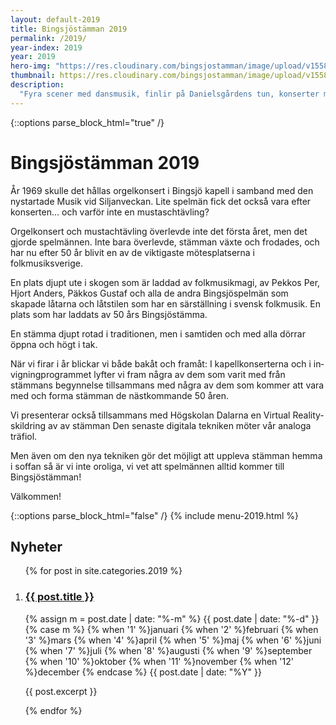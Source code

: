 ```yaml
---
layout: default-2019
title: Bingsjöstämman 2019
permalink: /2019/
year-index: 2019
year: 2019
hero-img: "https://res.cloudinary.com/bingsjostamman/image/upload/v1558991482/hero-2019_g39yde.jpg"
thumbnail: https://res.cloudinary.com/bingsjostamman/image/upload/v1558991223/programblad-2019_share_l3hgfh.jpg
description:
  "Fyra scener med dansmusik, finlir på Danielsgårdens tun, konserter med några av landets bästa folkmusiker i kapellet, och självklart spontana jam och buskspel."
---
```



{::options parse_block_html="true" /}
<div class="glacier">

# Bingsjöstämman 2019

År 1969 skulle det hållas orgelkonsert i Bingsjö kapell i samband med den nystartade Musik vid Siljanveckan. Lite spelmän fick det också vara efter konserten... och varför inte en mustasch­tävling?

Orgelkonsert och mustachtävling överlevde inte det första året, men det gjorde spelmännen. Inte bara överlevde, stämman växte och frodades, och har nu efter 50 år blivit en av de viktigaste mötesplatserna i folkmusiksverige.

En plats djupt ute i skogen som är laddad av folkmusikmagi, av Pekkos Per, Hjort Anders, Päkkos Gustaf och alla de andra Bingsjöspelmän som skapade låtarna och låtstilen som har en särställ­ning i svensk folkmusik. En plats som har laddats av 50 års Bingsjöstämma.

En stämma djupt rotad i traditionen, men i samtiden och med alla dörrar öppna och högt i tak.

När vi firar i år blickar vi både bakåt och framåt: I kapellkonserterna och i in­vigningprogrammet lyfter vi fram några av dem som varit med från stämmans be­gynnelse tillsammans med några av dem som kommer att vara med och forma stämman de nästkommande 50 åren.

Vi presenterar också tillsammans med Högskolan Dalarna en Virtual Reality­-skildring av av stämman Den senaste di­gitala tekniken möter vår analoga träfiol.

Men även om den nya tekniken gör det möjligt att uppleva stämman hemma i soffan så är vi inte oroliga, vi vet att spelmännen alltid kommer till Bingsjöstämman!

Välkommen!

{::options parse_block_html="false" /}
{% include menu-2019.html %}

</div>



<div class="ocean">
<div class="ocean__inner">

<h2>Nyheter</h2>

<ol class="posts">

{% for post in site.categories.2019 %}

  <li class="post">
    <h3><a href="{{ post.url }}">{{ post.title }}</a></h3>
    <p class="meta">
      <time datetime="{{post.date | date: "%Y-%m-%d"}}">
        {% assign m = post.date | date: "%-m" %}
        {{ post.date | date: "%-d" }}
        {% case m %}
          {% when '1' %}januari
          {% when '2' %}februari
          {% when '3' %}mars
          {% when '4' %}april
          {% when '5' %}maj
          {% when '6' %}juni
          {% when '7' %}juli
          {% when '8' %}augusti
          {% when '9' %}september
          {% when '10' %}oktober
          {% when '11' %}november
          {% when '12' %}december
        {% endcase %}
        {{ post.date | date: "%Y" }}
      </time>
    </p>
    <div class="content">
      {{ post.excerpt }}
    </div>
  </li>

{% endfor %}

</ol>

</div>
</div>
